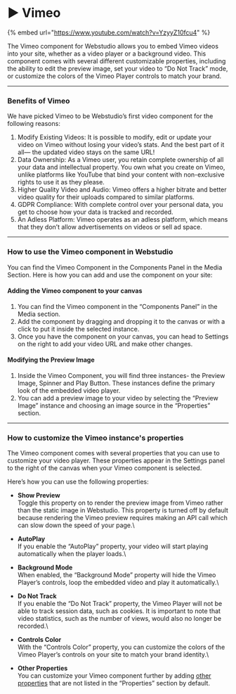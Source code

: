 # ▶ Vimeo

{% embed url="https://www.youtube.com/watch?v=YzyyZ10fcu4" %}

The Vimeo component for Webstudio allows you to embed Vimeo videos into your site, whether as a video player or a background video. This component comes with several different customizable properties, including the ability to edit the preview image, set your video to “Do Not Track” mode, or customize the colors of the Vimeo Player controls to match your brand.

***

### Benefits of Vimeo

We have picked Vimeo to be Webstudio’s first video component for the following reasons:

1. Modify Existing Videos: It is possible to modify, edit or update your video on Vimeo without losing your video’s stats. And the best part of it all— the updated video stays on the same URL!
2. Data Ownership: As a Vimeo user, you retain complete ownership of all your data and intellectual property. You own what you create on Vimeo, unlike platforms like YouTube that bind your content with non-exclusive rights to use it as they please.
3. Higher Quality Video and Audio: Vimeo offers a higher bitrate and better video quality for their uploads compared to similar platforms.
4. GDPR Compliance: With complete control over your personal data, you get to choose how your data is tracked and recorded.
5. An Adless Platform: Vimeo operates as an adless platform, which means that they don’t allow advertisements on videos or sell ad space.

***

### How to use the Vimeo component in Webstudio

You can find the Vimeo Component in the Components Panel in the Media Section. Here is how you can add and use the component on your site:

#### Adding the Vimeo component to your canvas

1. You can find the Vimeo component in the “Components Panel” in the Media section.
2. Add the component by dragging and dropping it to the canvas or with a click to put it inside the selected instance.
3. Once you have the component on your canvas, you can head to Settings on the right to add your video URL and make other changes.

#### Modifying the Preview Image

1. Inside the Vimeo Component, you will find three instances- the Preview Image, Spinner and Play Button. These instances define the primary look of the embedded video player.
2. You can add a preview image to your video by selecting the “Preview Image” instance and choosing an image source in the “Properties” section.

***

### How to customize the Vimeo instance's properties

The Vimeo component comes with several properties that you can use to customize your video player. These properties appear in the Settings panel to the right of the canvas when your Vimeo component is selected.

Here’s how you can use the following properties:

* **Show Preview**\
  Toggle this property on to render the preview image from Vimeo rather than the static image in Webstudio. This property is turned off by default because rendering the Vimeo preview requires making an API call which can slow down the speed of your page.\

* **AutoPlay**\
  If you enable the “AutoPlay” property, your video will start playing automatically when the player loads.\

* **Background Mode**\
  When enabled, the “Background Mode” property will hide the Vimeo Player’s controls, loop the embedded video and play it automatically.\

* **Do Not Track**\
  If you enable the “Do Not Track” property, the Vimeo Player will not be able to track session data, such as cookies. It is important to note that video statistics, such as the number of views, would also no longer be recorded.\

* **Controls Color**\
  With the “Controls Color” property, you can customize the colors of the Vimeo Player’s controls on your site to match your brand identity.\

* **Other Properties**\
  You can customize your Vimeo component further by adding [other properties](https://developer.vimeo.com/player/sdk/embed) that are not listed in the “Properties” section by default.
